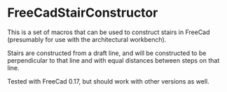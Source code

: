 FreeCadStairConstructor
=======================

This is a set of macros that can be used to construct stairs in FreeCad (presumably for use with the architectural workbench).

Stairs are constructed from a draft line, and will be constructed to be perpendicular to that line and with equal distances
between steps on that line.

Tested with FreeCad 0.17, but should work with other versions as well.

